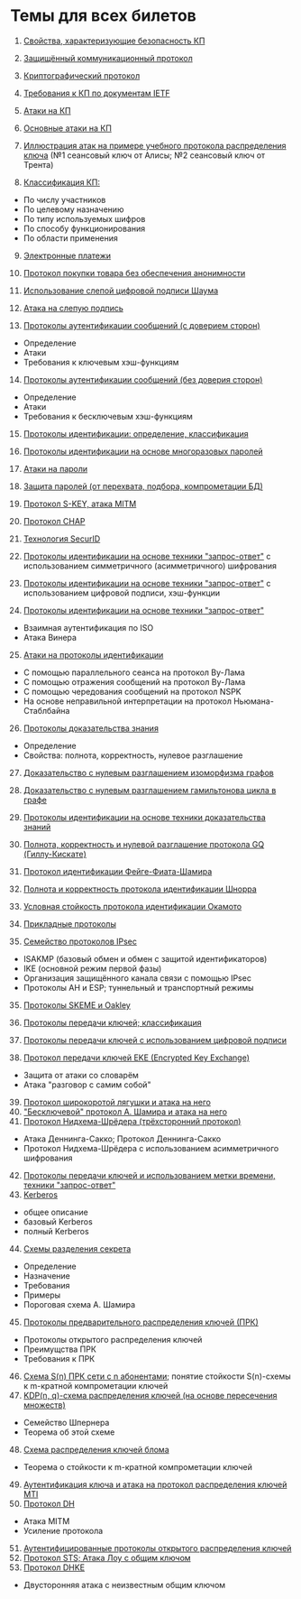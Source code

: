 # Темы для всех билетов

1. [Свойства, характеризующие безопасность КП](./topics/general.md#Свойства,-характеризующие-безопасность-КП)
2. [Защищённый коммуникационный протокол](./topics/general.md#Криптографический-протокол)
3. [Криптографический протокол](./topics/general.md#Криптографический-протокол)
4. [Требования к КП по документам IETF](./topics/general.md#Свойства-IETF)

5. [Атаки на КП](./topics/general.md#Атаки)
6. [Основные атаки на КП](./topics/general.md#Основные-атаки)
7. [Иллюстрация атак на примере учебного протокола распределения ключа](./topics/general.md#Учебные-атаки)
  (№1 сеансовый ключ от Алисы; №2 сеансовый ключ от Трента)

8. [Классификация КП:](./topics/general.md#Классификация)
  - По числу участников
  - По целевому назначению
  - По типу используемых шифров
  - По способу функционирования
  - По области применения

9. [Электронные платежи](./404.md)
10. [Протокол покупки товара без обеспечения анонимности](./404.md)
11. [Использование слепой цифровой подписи Шаума](./topics/blind-signature.md)
12. [Атака на слепую подпись](./topics/blind-signature.md#Атака)

13. [Протоколы аутентификации сообщений (с доверием сторон)](./topics/msg-auth.md)
  - Определение
  - Атаки
  - Требования к ключевым хэш-функциям

14. [Протоколы аутентификации сообщений (без доверия сторон)](./topics/msg-auth.md)
  - Определение
  - Атаки
  - Требования к бесключевым хэш-функциям

15. [Протоколы идентификации: определение, классификация](./404.md)

16. [Протоколы идентификации на основе многоразовых паролей](./404.md)
17. [Атаки на пароли](./404.md)
18. [Защита паролей (от перехвата, подбора, компрометации БД)](./404.md)

19. [Протокол S-KEY, атака MITM](./404.md)
20. [Протокол CHAP](./404.md)
21. [Технология SecurID](./404.md)

22. [Протоколы идентификации на основе техники "запрос-ответ"](./404.md)
с использованием симметричного (асимметричного) шифрования
23. [Протоколы идентификации на основе техники "запрос-ответ"](./404.md)
с использованием цифровой подписи, хэш-функции
24. [Протоколы идентификации на основе техники "запрос-ответ"](./404.md)
  - Взаимная аутентификация по ISO
  - Атака Винера

25. [Атаки на протоколы идентификации](./404.md)
  - С помощью параллельного сеанса на протокол Ву-Лама
  - С помощью отражения сообщений на протокол Ву-Лама
  - С помощью чередования сообщений на протокол NSPK
  - На основе неправильной интерпретации на протокол Ньюмана-Стаблбайна

26. [Протоколы доказательства знания](./404.md)
  - Определение
  - Свойства: полнота, корректность, нулевое разглашение
27. [Доказательство с нулевым разглашением изоморфизма графов](./404.md)
28. [Доказательство с нулевым разглашением гамильтонова цикла в графе](./404.md)

28. [Протоколы идентификации на основе техники доказательства знаний](./404.md)
29. [Полнота, корректность и нулевой разглашение протокола GQ (Гиллу-Кискате)](./404.md)
30. [Протокол идентификации Фейге-Фиата-Шамира](./404.md)
31. [Полнота и корректность протокола идентификации Шнорра](./404.md)
32. [Условная стойкость протокола идентификации Окамото](./404.md)

33. [Прикладные протоколы](./404.md)
34. [Семейство протоколов IPsec](./404.md)
  - ISAKMP (базовый обмен и обмен с защитой идентификаторов)
  - IKE (основной режим первой фазы)
  - Организация защищённого канала связи с помощью IPsec
  - Протоколы AH и ESP; туннельный и транспортный режимы
35. [Протоколы SKEME и Oakley](./404.md)

36. [Протоколы передачи ключей; классификация](./404.md)
37. [Протоколы передачи ключей с использованием цифровой подписи](./404.md)
38. [Протокол передачи ключей EKE (Encrypted Key Exchange)](./404.md)
  - Защита от атаки со словарём
  - Атака "разговор с самим собой"
39. [Протокол широкоротой лягушки и атака на него](./404.md)
40. ["Бесключевой" протокол А. Шамира и атака на него](./404.md)
41. [Протокол Нидхема-Шрёдера (трёхсторонний протокол)](./404.md)
  - Атака Деннинга-Сакко; Протокол Деннинга-Сакко
  - Протокол Нидхема-Шрёдера с использованием асимметричного шифрования
42. [Протоколы передачи ключей и использованием метки времени, техники "запрос-ответ"](./404.md)
43. [Kerberos](./404.md)
  - общее описание
  - базовый Kerberos
  - полный Kerberos

44. [Схемы разделения секрета](./404.md)
  - Определение
  - Назначение
  - Требования
  - Примеры
  - Пороговая схема А. Шамира

45. [Протоколы предварительного распределения ключей (ПРК)](./404.md)
  - Протоколы открытого распределения ключей
  - Преимущства ПРК
  - Требования к ПРК
46. [Схема S(n) ПРК сети с n абонентами;](./404.md)
    понятие стойкости S(n)-схемы к m-кратной компрометации ключей
47. [KDP(n, q)-схема распределения ключей (на основе пересечения множеств)](./404.md)
  - Семейство Шпернера
  - Теорема об этой схеме
48. [Схема распределения ключей блома](./404.md)
  - Теорема о стойкости к m-кратной компрометации ключей
49. [Аутентификация ключа и атака на протокол распределения ключей MTI](./404.md)
50. [Протокол DH](./404.md)
  - Атака MITM
  - Усиление протокола

51. [Аутентифицированные протоколы открытого распределения ключей](./404.md)
52. [Протокол STS; Атака Лоу с общим ключом](./404.md)
53. [Протокол DHKE](./404.md)
  - Двусторонняя атака с неизвестным общим ключом
